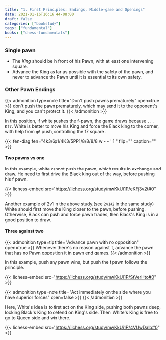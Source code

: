 ```yaml
---
title: "1. First Principles: Endings, Middle-game and Openings"
date: 2021-01-16T16:16:44-08:00
draft: false
categories: ["bookstudy"]
tags: ["fundamental"]
books: ["chess-fundamentals"]
---
```

### Single pawn

* The _King_ should be in front of his Pawn, with at least one intervening square.
* Advance the King as far as possible with the safety of the pawn, and never to advance the Pawn until it is essential to its own safety.

### Other Pawn Endings

{{< admonition type=note title="Don't push pawns prematurely" open=true >}}
don't push the pawn prematurely, which may send it to the opponent's King, and you can't protect it.
{{< /admonition >}}

In this position, if white pushes the f-pawn, the game draws because `... Kf7`. White is better to move his King and force the Black king to the corner, with help from `g6` push, controlling the f7 square .

{{< fen-diag fen="4k3/6p1/4K3/5PP1/8/8/8/8 w - - 1 1 " flip="" caption="" >}}

#### Two pawns vs one

In this example, white cannot push the pawn, which results in exchange and draw. He need to first drive the Black king out of the way, before pushing his f pawn.

{{< lichess-embed src="https://lichess.org/study/mwKkUi1P/eKFj3v2t#0" >}}

Another example of 2v1 in the above study.(see `2v1#2` in the same study) White should first move the King closer to the pawn, before pushing. Otherwise, Black can push and force pawn trades, then Black's King is in a good position to draw.


#### Three against two

{{< admonition type=tip title="Advance pawn with no opposition" open=true >}}
Whenever there's no reason against it, advance the pawn that has no Pawn opposition it in pawn end games.
{{< /admonition >}}

In this example, push any pawn wins, but push the f pawn follows the principle.

{{< lichess-embed src="https://lichess.org/study/mwKkUi1P/StVerHto#0" >}}


{{< admonition type=note title="Act immediately on the side where you have superior forces" open=false >}}
{{< /admonition >}}

Here, White's idea is to first act on the King side, pushing both pawns deep, locking Black's King to defend on King's side. Then, White's King is free to go to Queen side and win there. 

{{< lichess-embed src="https://lichess.org/study/mwKkUi1P/4VUwDalb#0" >}}

